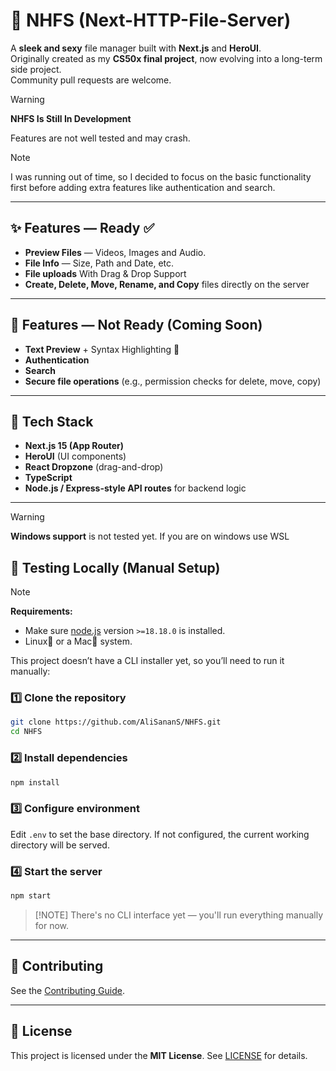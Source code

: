 # 📂 NHFS (Next-HTTP-File-Server)

A **sleek and sexy** file manager built with **Next.js** and **HeroUI**.  
Originally created as my **CS50x final project**, now evolving into a long-term side project.  
Community pull requests are welcome.

> [!WARNING]
> **NHFS Is Still In Development**
> 
> Features are not well tested and may crash.

> [!NOTE]
> I was running out of time, so I decided to focus on the basic functionality first before adding extra features like authentication and search.

---

## ✨ Features — Ready ✅
- **Preview Files** — Videos, Images and Audio.
- **File Info** — Size, Path and Date, etc.
- **File uploads** With Drag & Drop Support
- **Create, Delete, Move, Rename, and Copy** files directly on the server

---

## 🚧 Features — Not Ready (Coming Soon)
- **Text Preview** + Syntax Highlighting 🎨
- **Authentication**
- **Search**
- **Secure file operations** (e.g., permission checks for delete, move, copy)

---

## 📂 Tech Stack
- **Next.js 15 (App Router)**
- **HeroUI** (UI components)
- **React Dropzone** (drag-and-drop)
- **TypeScript**
- **Node.js / Express-style API routes** for backend logic

---

> [!WARNING]
> **Windows support** is not tested yet.
> If you are on windows use WSL

## 🧪 Testing Locally (Manual Setup)

> [!NOTE]
> **Requirements:**
> 
> - Make sure [node.js](https://nodejs.org/en/download) version `>=18.18.0` is installed.
> - Linux🐧 or a Mac🍎 system.

This project doesn’t have a CLI installer yet, so you’ll need to run it manually:

### 1️⃣ Clone the repository
```bash
git clone https://github.com/AliSananS/NHFS.git
cd NHFS
````

### 2️⃣ Install dependencies

```bash
npm install
```

### 3️⃣ Configure environment

Edit `.env` to set the base directory.
If not configured, the current working directory will be served.

### 4️⃣ Start the server

```bash
npm start
```

> \[!NOTE]
> There's no CLI interface yet — you'll run everything manually for now.

---

## 🤝 Contributing

See the [Contributing Guide](docs/contributing.md).

---

## 📜 License

This project is licensed under the **MIT License**.
See [LICENSE](LICENSE) for details.
